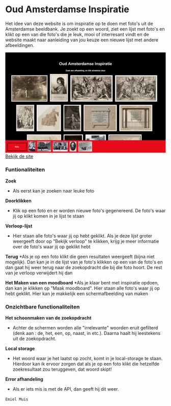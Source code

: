 # Oud Amsterdamse Inspiratie
Het idee van deze website is om inspiratie op te doen met foto's uit de Amsterdamse beeldbank.
Je zoekt op een woord, ziet een lijst met foto's en klikt op een van die foto's die je leuk, mooi of interresant vindt en de website maakt naar aanleiding van jou keuze een nieuwe lijst met andere afbeeldingen.

![schermafbeelding van de site](https://github.com/muise001/project1-quick-hack-prototype/blob/master/emiel.muis.OBA.project.png "schermafbeelding van de site")
[Bekijk de site](https://muise001.github.io/project1-quick-hack-prototype/)

### Funtionaliteiten
**Zoek**
* Als eerst kan je zoeken naar leuke foto

**Doorklikken**
* Klik op een foto en er worden nieuwe foto's gegenereerd. De foto's waar jij op klikt komen in je lijst te staan

**Verloop-lijst**
* Hier staan alle foto's waar jij op hebt geklikt. Als je deze lijst groter weergeeft door op "Bekijk verloop" te klikken, krijg je meer informatie over de foto's waar jij op geklikt hebt

**Terug**
*Als je op een foto klikt die geen resultaten weergeeft (bijna niet mogelijk). Dan kan je in de lijst van je foto's klikken op een van de foto's en dan gaat hij weer terug naar de zoekopdracht die bij die foto hoort. De rest van je verloop verwijdert hij dan

**Het Maken van een moodboard**
*Als je klaar bent met inspiratie opdoen, dan kan je klikken op "Maak moodboard". Hier staan alle foto's waar jij op hebt geklikt. Hier kan je makkelijk een schermafbeelding van maken

### Onzichtbare functionaliteiten
**Het schoonmaken van de zoekopdracht**
* Achter de schermen worden alle "irrelevante" woorden eruit gefilterd (denk aan : de, het, een, op, naast, in etc.). Daarna haalt hij leestekens uit de zoekopdracht.

**Local storage**
* Het woord waar je het laatst op zocht, komt in je local-storage te staan. Hierdoor kan ik ervoor zorgen dat als je op een foto klikt die hetzelfde zoekresultaat zou teruggeven, dat woord skipt!

**Error afhandeling**
* Als er iets mis is met de API, dan geeft hij dit weer.



`Emiel Muis`
